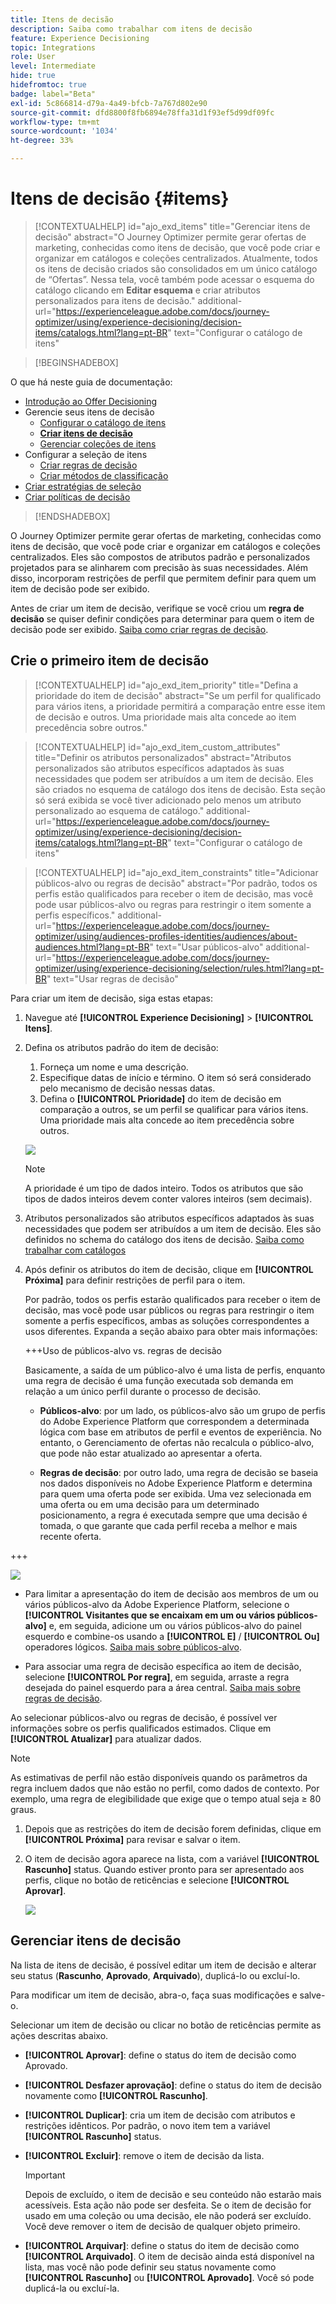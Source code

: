 ```yaml
---
title: Itens de decisão
description: Saiba como trabalhar com itens de decisão
feature: Experience Decisioning
topic: Integrations
role: User
level: Intermediate
hide: true
hidefromtoc: true
badge: label="Beta"
exl-id: 5c866814-d79a-4a49-bfcb-7a767d802e90
source-git-commit: dfd8800f8fb6894e78ffa31d1f93ef5d99df09fc
workflow-type: tm+mt
source-wordcount: '1034'
ht-degree: 33%

---
```


# Itens de decisão {#items}

>[!CONTEXTUALHELP]
>id="ajo_exd_items"
>title="Gerenciar itens de decisão"
>abstract="O Journey Optimizer permite gerar ofertas de marketing, conhecidas como itens de decisão, que você pode criar e organizar em catálogos e coleções centralizados. Atualmente, todos os itens de decisão criados são consolidados em um único catálogo de “Ofertas”. Nessa tela, você também pode acessar o esquema do catálogo clicando em **Editar esquema** e criar atributos personalizados para itens de decisão."
>additional-url="https://experienceleague.adobe.com/docs/journey-optimizer/using/experience-decisioning/decision-items/catalogs.html?lang=pt-BR" text="Configurar o catálogo de itens"

>[!BEGINSHADEBOX]

O que há neste guia de documentação:

* [Introdução ao Offer Decisioning](gs-experience-decisioning.md)
* Gerencie seus itens de decisão
   * [Configurar o catálogo de itens](catalogs.md)
   * **[Criar itens de decisão](items.md)**
   * [Gerenciar coleções de itens](collections.md)
* Configurar a seleção de itens
   * [Criar regras de decisão](rules.md)
   * [Criar métodos de classificação](ranking.md)
* [Criar estratégias de seleção](selection-strategies.md)
* [Criar políticas de decisão](create-decision.md)

>[!ENDSHADEBOX]

O Journey Optimizer permite gerar ofertas de marketing, conhecidas como itens de decisão, que você pode criar e organizar em catálogos e coleções centralizados. Eles são compostos de atributos padrão e personalizados projetados para se alinharem com precisão às suas necessidades. Além disso, incorporam restrições de perfil que permitem definir para quem um item de decisão pode ser exibido.

Antes de criar um item de decisão, verifique se você criou um **regra de decisão** se quiser definir condições para determinar para quem o item de decisão pode ser exibido. [Saiba como criar regras de decisão](rules.md).

## Crie o primeiro item de decisão

>[!CONTEXTUALHELP]
>id="ajo_exd_item_priority"
>title="Defina a prioridade do item de decisão"
>abstract="Se um perfil for qualificado para vários itens, a prioridade permitirá a comparação entre esse item de decisão e outros. Uma prioridade mais alta concede ao item precedência sobre outros."

>[!CONTEXTUALHELP]
>id="ajo_exd_item_custom_attributes"
>title="Definir os atributos personalizados"
>abstract="Atributos personalizados são atributos específicos adaptados às suas necessidades que podem ser atribuídos a um item de decisão. Eles são criados no esquema de catálogo dos itens de decisão. Esta seção só será exibida se você tiver adicionado pelo menos um atributo personalizado ao esquema de catálogo."
>additional-url="https://experienceleague.adobe.com/docs/journey-optimizer/using/experience-decisioning/decision-items/catalogs.html?lang=pt-BR" text="Configurar o catálogo de itens"

>[!CONTEXTUALHELP]
>id="ajo_exd_item_constraints"
>title="Adicionar públicos-alvo ou regras de decisão"
>abstract="Por padrão, todos os perfis estão qualificados para receber o item de decisão, mas você pode usar públicos-alvo ou regras para restringir o item somente a perfis específicos."
>additional-url="https://experienceleague.adobe.com/docs/journey-optimizer/using/audiences-profiles-identities/audiences/about-audiences.html?lang=pt-BR" text="Usar públicos-alvo"
>additional-url="https://experienceleague.adobe.com/docs/journey-optimizer/using/experience-decisioning/selection/rules.html?lang=pt-BR" text="Usar regras de decisão"

Para criar um item de decisão, siga estas etapas:

1. Navegue até **[!UICONTROL Experience Decisioning]** > **[!UICONTROL Itens]**.

1. Defina os atributos padrão do item de decisão:

   1. Forneça um nome e uma descrição.
   1. Especifique datas de início e término. O item só será considerado pelo mecanismo de decisão nessas datas.
   1. Defina o **[!UICONTROL Prioridade]** do item de decisão em comparação a outros, se um perfil se qualificar para vários itens. Uma prioridade mais alta concede ao item precedência sobre outros.

   ![](assets/item-attributes.png)

   >[!NOTE]
   >
   >A prioridade é um tipo de dados inteiro. Todos os atributos que são tipos de dados inteiros devem conter valores inteiros (sem decimais).

1. Atributos personalizados são atributos específicos adaptados às suas necessidades que podem ser atribuídos a um item de decisão. Eles são definidos no schema do catálogo dos itens de decisão. [Saiba como trabalhar com catálogos](catalogs.md)

1. Após definir os atributos do item de decisão, clique em **[!UICONTROL Próxima]** para definir restrições de perfil para o item.

   Por padrão, todos os perfis estarão qualificados para receber o item de decisão, mas você pode usar públicos ou regras para restringir o item somente a perfis específicos, ambas as soluções correspondentes a usos diferentes. Expanda a seção abaixo para obter mais informações:

   +++Uso de públicos-alvo vs. regras de decisão

   Basicamente, a saída de um público-alvo é uma lista de perfis, enquanto uma regra de decisão é uma função executada sob demanda em relação a um único perfil durante o processo de decisão.

   * **Públicos-alvo**: por um lado, os públicos-alvo são um grupo de perfis do Adobe Experience Platform que correspondem a determinada lógica com base em atributos de perfil e eventos de experiência. No entanto, o Gerenciamento de ofertas não recalcula o público-alvo, que pode não estar atualizado ao apresentar a oferta.

   * **Regras de decisão**: por outro lado, uma regra de decisão se baseia nos dados disponíveis no Adobe Experience Platform e determina para quem uma oferta pode ser exibida. Uma vez selecionada em uma oferta ou em uma decisão para um determinado posicionamento, a regra é executada sempre que uma decisão é tomada, o que garante que cada perfil receba a melhor e mais recente oferta.

+++

   ![](assets/item-constraints.png)

   * Para limitar a apresentação do item de decisão aos membros de um ou vários públicos-alvo da Adobe Experience Platform, selecione o **[!UICONTROL Visitantes que se encaixam em um ou vários públicos-alvo]** e, em seguida, adicione um ou vários públicos-alvo do painel esquerdo e combine-os usando a **[!UICONTROL E]** / **[!UICONTROL Ou]** operadores lógicos. [Saiba mais sobre públicos-alvo](../audience/about-audiences.md).

   * Para associar uma regra de decisão específica ao item de decisão, selecione **[!UICONTROL Por regra]**, em seguida, arraste a regra desejada do painel esquerdo para a área central. [Saiba mais sobre regras de decisão](rules.md).

   Ao selecionar públicos-alvo ou regras de decisão, é possível ver informações sobre os perfis qualificados estimados. Clique em **[!UICONTROL Atualizar]** para atualizar dados.

   >[!NOTE]
   >
   >As estimativas de perfil não estão disponíveis quando os parâmetros da regra incluem dados que não estão no perfil, como dados de contexto. Por exemplo, uma regra de elegibilidade que exige que o tempo atual seja ≥ 80 graus.

1. Depois que as restrições do item de decisão forem definidas, clique em **[!UICONTROL Próxima]** para revisar e salvar o item.

1. O item de decisão agora aparece na lista, com a variável **[!UICONTROL Rascunho]** status. Quando estiver pronto para ser apresentado aos perfis, clique no botão de reticências e selecione **[!UICONTROL Aprovar]**.

   ![](assets/item-approve.png)

## Gerenciar itens de decisão

Na lista de itens de decisão, é possível editar um item de decisão e alterar seu status (**Rascunho**, **Aprovado**, **Arquivado**), duplicá-lo ou excluí-lo.

Para modificar um item de decisão, abra-o, faça suas modificações e salve-o.

Selecionar um item de decisão ou clicar no botão de reticências permite as ações descritas abaixo.

* **[!UICONTROL Aprovar]**: define o status do item de decisão como Aprovado.
* **[!UICONTROL Desfazer aprovação]**: define o status do item de decisão novamente como **[!UICONTROL Rascunho]**.
* **[!UICONTROL Duplicar]**: cria um item de decisão com atributos e restrições idênticos. Por padrão, o novo item tem a variável **[!UICONTROL Rascunho]** status.
* **[!UICONTROL Excluir]**: remove o item de decisão da lista.

  >[!IMPORTANT]
  >
  >Depois de excluído, o item de decisão e seu conteúdo não estarão mais acessíveis. Esta ação não pode ser desfeita. Se o item de decisão for usado em uma coleção ou uma decisão, ele não poderá ser excluído. Você deve remover o item de decisão de qualquer objeto primeiro.

* **[!UICONTROL Arquivar]**: define o status do item de decisão como **[!UICONTROL Arquivado]**. O item de decisão ainda está disponível na lista, mas você não pode definir seu status novamente como **[!UICONTROL Rascunho]** ou **[!UICONTROL Aprovado]**. Você só pode duplicá-la ou excluí-la.
